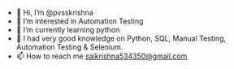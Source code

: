 - 👋 Hi, I’m @pvsskrishna
- 👀 I’m interested in Automation Testing
- 🌱 I’m currently learning python
- 💞️ I had very good knowledge on Python, SQL, Manual Testing, Automation Testing & Selenium.
- 📫 How to reach me saikrishna534350@gmail.com 

<!---
pvsskrishna/pvsskrishna is a ✨ special ✨ repository because its `README.md` (this file) appears on your GitHub profile.
You can click the Preview link to take a look at your changes.
--->
